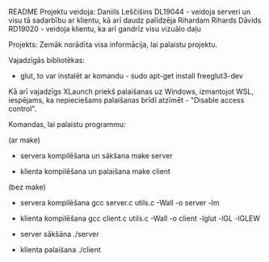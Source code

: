 README
Projektu veidoja:
Daniils Leščišins DL19044 - veidoja serveri un visu tā sadarbību ar klientu, kā arī daudz palīdzēja Rihardam
Rihards Dāvids RD19020 - veidoja klientu, ka arī gandrīz visu vizuālo daļu

Projekts:
Zemāk norādīta visa informācija, lai palaistu projektu.

Vajadzīgās bibliotēkas:
- glut, to var instalēt ar komandu - sudo apt-get install freeglut3-dev

Kā arī vajadzīgs XLaunch priekš palaišanas uz Windows, izmantojot WSL, iespējams, ka nepieciešams palaišanas brīdī atzīmēt - "Disable access control".

Komandas, lai palaistu programmu:

(ar make)
- servera kompilēšana un sākšana
    make server

- klienta kompilēšana un palaišana
    make client

(bez make)
- servera kompilēšana
    gcc server.c utils.c -Wall -o server -lm

- klienta kompilēšana
    gcc client.c utils.c -Wall -o client -lglut -lGL -lGLEW

- server sākšāna
    ./server

- klienta palaišana
    ./client
